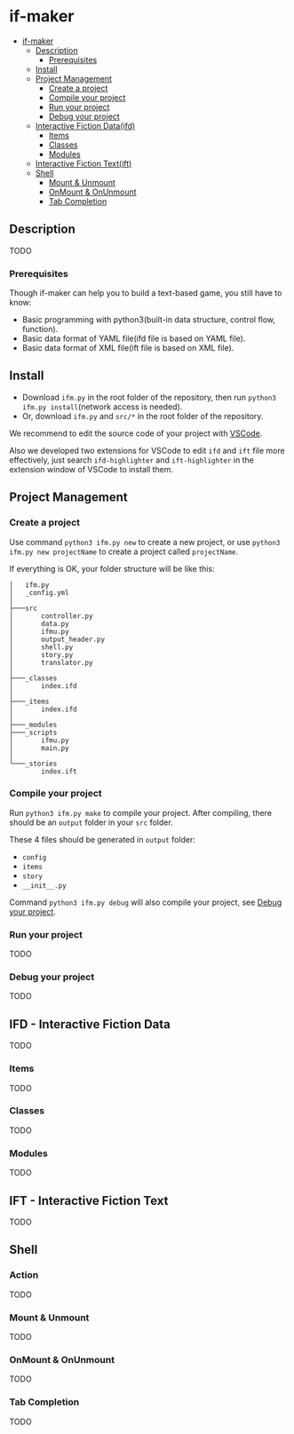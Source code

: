 # if-maker

- [if-maker](#if-maker)
  - [Description](#Description)
    - [Prerequisites](#Prerequisites)
  - [Install](#Install)
  - [Project Management](#Project-Management)
    - [Create a project](#Create-a-project)
    - [Compile your project](#Compile-your-project)
    - [Run your project](#Run-your-project)
    - [Debug your project](#Debug-your-project)
  - [Interactive Fiction Data(ifd)](#Interactive-Fiction-Dataifd)
    - [Items](#Items)
    - [Classes](#Classes)
    - [Modules](#Modules)
  - [Interactive Fiction Text(ift)](#Interactive-Fiction-Textift)
  - [Shell](#Shell)
    - [Mount & Unmount](#Mount--Unmount)
    - [OnMount & OnUnmount](#OnMount--OnUnmount)
    - [Tab Completion](#Tab-Completion)

## Description

TODO

### Prerequisites

Though if-maker can help you to build a text-based game, you still have to know:
- Basic programming with python3(built-in data structure, control flow, function).
- Basic data format of YAML file(ifd file is based on YAML file).
- Basic data format of XML file(ift file is based on XML file).

## Install

- Download `ifm.py` in the root folder of the repository, then run `python3 ifm.py install`(network access is needed).
- Or, download `ifm.py` and `src/*` in the root folder of the repository.

We recommend to edit the source code of your project with [VSCode](https://code.visualstudio.com/).

Also we developed two extensions for VSCode to edit `ifd` and `ift` file more effectively, just search `ifd-highlighter` and `ift-highlighter` in the extension window of VSCode to install them.

## Project Management

### Create a project

Use command `python3 ifm.py new` to create a new project, or use `python3 ifm.py new projectName` to create a project called `projectName`.

If everything is OK, your folder structure will be like this:

```
│   ifm.py
│   _config.yml
│
├───src
│       controller.py
│       data.py
│       ifmu.py
│       output_header.py
│       shell.py
│       story.py
│       translator.py
│
├───_classes
│       index.ifd
│
├───_items
│       index.ifd
│
├───_modules
├───_scripts
│       ifmu.py
│       main.py
│
└───_stories
        index.ift
```

### Compile your project

Run `python3 ifm.py make` to compile your project. After compiling, there should be an `output` folder in your `src` folder.

These 4 files should be generated in `output` folder:

- `config`
- `items`
- `story`
- `__init__.py`

Command `python3 ifm.py debug` will also compile your project, see [Debug your project](#Debug-your-project).

### Run your project

TODO

### Debug your project

TODO

## IFD - Interactive Fiction Data

TODO

### Items

TODO

### Classes

TODO

### Modules

TODO

## IFT - Interactive Fiction Text

TODO

## Shell

### Action

TODO

### Mount & Unmount

TODO

### OnMount & OnUnmount

TODO

### Tab Completion

TODO


